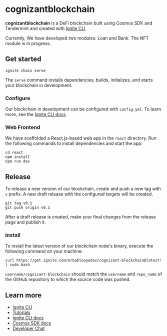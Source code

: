 # cognizantblockchain
**cognizantblockchain** is a DeFi blockchain built using Cosmos SDK and Tendermint and created with [Ignite CLI](https://ignite.com/cli). 

Currently, We have developed two modules: Loan and Bank. The NFT module is in progress.

## Get started

```
ignite chain serve
```

The `serve` command installs dependencies, builds, initializes, and starts your blockchain in development.

### Configure

Our blockchain in development can be configured with `config.yml`. To learn more, see the [Ignite CLI docs](https://docs.ignite.com).

### Web Frontend

We have scaffolded a React.js-based web app in the `react` directory. Run the following commands to install dependencies and start the app:

```
cd react
npm install
npm run dev
```

## Release
To release a new version of our blockchain, create and push a new tag with `v` prefix. A new draft release with the configured targets will be created.

```
git tag v0.1
git push origin v0.1
```

After a draft release is created, make your final changes from the release page and publish it.

### Install
To install the latest version of our blockchain node's binary, execute the following command on your machine:

```
curl https://get.ignite.com/erbablooyadav/cognizant-blockchain@latest! | sudo bash
```
`username/cognizant-blockchain` should match the `username` and `repo_name` of the GitHub repository to which the source code was pushed.

## Learn more

- [Ignite CLI](https://ignite.com/cli)
- [Tutorials](https://docs.ignite.com/guide)
- [Ignite CLI docs](https://docs.ignite.com)
- [Cosmos SDK docs](https://docs.cosmos.network)
- [Developer Chat](https://discord.gg/ignite)
